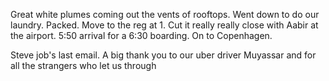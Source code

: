 Great white plumes coming out the vents of rooftops. Went down to do our laundry. Packed. Move to the reg at 1. Cut it really really close with Aabir at the airport. 5:50 arrival for a 6:30 boarding. On to Copenhagen.

Steve job's last email.
A big thank you to our uber driver Muyassar and for all the strangers who let us through
